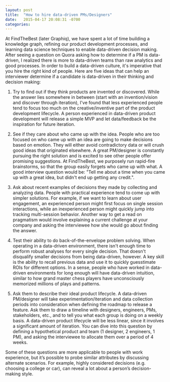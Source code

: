 ```yaml
---
layout: post
title:  "How to hire data-driven PMs/Designers"
date:   2015-04-17 20:08:31 -0700
categories:
---
```

At FindTheBest (later Graphiq), we have spent a lot of time building a knowledge graph, refining our product development processes, and learning data science techniques to enable data-driven decision making. After seeing a question on Quora asking how to determine if a PM is data-driven, I realized there is more to data-driven teams than raw analytics and good processes. In order to build a data-driven culture, it's imperative that you hire the right kind of people. Here are five ideas that can help an interviewer determine if a candidate is data-driven in their thinking and decision making:

1. Try to find out if they think products are invented or discovered. While the answer lies somewhere in between (start with an invention/vision and discover through iteration), I've found that less experienced people tend to focus too much on the creative/inventive part of the product development lifecycle. A person experienced in data-driven product development will release a simple MVP and let data/feedback be the inspiration for future iteration.

2. See if they care about who came up with the idea. People who are too focused on who came up with an idea are going to make decisions based on emotion. They will either avoid contradictory data or will crush good ideas that originated elsewhere. A great PM/designer is constantly pursuing the right solution and is excited to see other people offer promising suggestions. At FindTheBest, we purposely run rapid-fire brainstorms, so that the group easily forgets who came up with what. A good interview question would be: "Tell me about a time when you came up with a great idea, but didn't end up getting any credit.".

3. Ask about recent examples of decisions they made by collecting and analyzing data. People with practical experience tend to come up with simpler solutions. For example, if we want to learn about user engagement, an experienced person might first focus on single session interactions, while an inexperienced person might quickly jump into tracking multi-session behavior. Another way to get a read on pragmatism would involve explaining a current challenge at your company and asking the interviewee how she would go about finding the answer.

4. Test their ability to do back-of-the-envelope problem solving. When operating in a data-driven environment, there isn't enough time to perform robust analyses for every single decision. That doesn't disqualify smaller decisions from being data-driven, however. A key skill is the ability to recall previous data and use it to quickly guesstimate ROIs for different options. In a sense, people who have worked in data-driven environments for long enough will have data-driven intuition, similar to how grand master chess players have unconsciously memorized millions of plays and patterns.

5. Ask them to describe their ideal product lifecycle. A data-driven PM/designer will take experimentation/iteration and data collection periods into consideration when defining the roadmap to release a feature. Ask them to draw a timeline with designers, engineers, PMs, stakeholders, etc., and to tell you what each group is doing on a weekly basis. A data-driven product lifecycle will be less linear, since it involves a significant amount of iteration. You can dive into this question by defining a hypothetical product and team (1 designer, 2 engineers, 1 PM), and asking the interviewee to allocate them over a period of 4 weeks.

Some of these questions are more applicable to people with work experience, but it’s possible to probe similar attributes by discussing alternate scenarios. For example, highly considered decisions (e.g. choosing a college or car), can reveal a lot about a person’s decision-making style.
